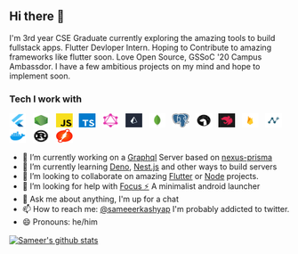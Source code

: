 ## Hi there 👋

I'm 3rd year CSE Graduate currently exploring the amazing tools to build fullstack apps. Flutter Devloper Intern. Hoping to Contribute to amazing frameworks like flutter soon.
Love Open Source, GSSoC '20 Campus Ambassdor. I have a few ambitious projects on my mind and hope to implement soon.

### Tech I work with

<img src="https://raw.githubusercontent.com/Sameerkash/Sameerkash/master/assets/flutter.png" alt="flutter" height="25" width="30"/> &nbsp;  <img src="https://raw.githubusercontent.com/Sameerkash/Sameerkash/master/assets/node.png" alt="node" height="25" width="30"/> &nbsp;    <img src="https://raw.githubusercontent.com/Sameerkash/Sameerkash/master/assets/js.png" alt="js" height="25" width="30"/> &nbsp;   <img src="https://raw.githubusercontent.com/Sameerkash/Sameerkash/master/assets/ts.png" alt="ts" height="25" width="30"/> &nbsp;    <img src="https://raw.githubusercontent.com/Sameerkash/Sameerkash/master/assets/gql.png" alt="gql" height="25" width="30"/> &nbsp;  <img src="https://raw.githubusercontent.com/Sameerkash/Sameerkash/master/assets/prisma.jpg" alt="prisma" height="25" width="30"/> &nbsp;    <img src="https://raw.githubusercontent.com/Sameerkash/Sameerkash/master/assets/mongo.jpg" alt="mongo" height="25" width="30"/> &nbsp;   <img src="https://raw.githubusercontent.com/Sameerkash/Sameerkash/master/assets/postgres.png" alt="postgres" height="25" width="30"/> &nbsp;   <img src="https://raw.githubusercontent.com/Sameerkash/Sameerkash/master/assets/deno.svg" alt="deno" height="25" width="30"/> &nbsp;     <img src="https://raw.githubusercontent.com/Sameerkash/Sameerkash/master/assets/nest.png" alt="nest" height="25" width="30"/> &nbsp;   <img src="https://raw.githubusercontent.com/Sameerkash/Sameerkash/master/assets/firebase.png" alt="nexus" height="25" width="30"/> &nbsp;    <img src="https://raw.githubusercontent.com/Sameerkash/Sameerkash/master/assets/nexus.png" alt="nexus" height="25" width="30"/> &nbsp;    <img src="https://raw.githubusercontent.com/Sameerkash/Sameerkash/master/assets/docker.webp" alt="rust" height="25" width="30"/> &nbsp;    <img src="https://raw.githubusercontent.com/Sameerkash/Sameerkash/master/assets/rust.jpg" alt="rust" height="25" width="30"/>&nbsp;&nbsp;    <img src="https://raw.githubusercontent.com/Sameerkash/Sameerkash/master/assets/dgraph.jpeg" alt="dgraph" height="25" width="30"/>





- 🔭 I’m currently working on a [Graphql](https://graphql.org/) Server based on [nexus-prisma](https://nexus.js.org/)
- 🌱 I’m currently learning [Deno](https://deno.land/), [Nest.js](https://nestjs.com/) and other ways to build servers
- 👯 I’m looking to collaborate on amazing [Flutter](https://flutter.dev/) or [Node](https://nodejs.org/en/) projects.
- 🤔 I’m looking for help with [Focus ⚡](https://github.com/Sameerkash/Focus) A minimalist android launcher
- 💬 Ask me about anything, I'm up for a chat
- 📫 How to reach me: [@sameeerkashyap](https://twitter.com/Sameeerkashyap) I'm probably addicted to twitter.
- 😄 Pronouns: he/him




<a href="https://github.com/anuraghazra/github-readme-stats"> 
  <img align="center" src="https://github-readme-stats.vercel.app/api?username=Sameerkash&show_icons=true&theme=dracula&line_height=27&hide=["stars"]" alt="Sameer's github stats"/>
</a>
<!-- <a href="https://github.com/anuraghazra/github-readme-stats"> -->
  <!-- Change the `github-readme-stats.anuraghazra1.vercel.app` to `github-readme-stats.vercel.app`  -->
<!--   <img align="center" src="https://github-readme-stats.vercel.app/api/top-langs/?username=Sameerkash&theme=dracula" /> -->
